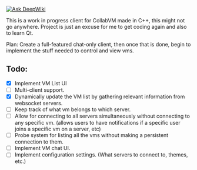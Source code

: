[![Ask DeepWiki](https://deepwiki.com/badge.svg)](https://deepwiki.com/matty45/collabvm-qt-client)

This is a work in progress client for CollabVM made in C++, this might not go anywhere. Project is just an excuse for me to get coding again and also to learn Qt.

Plan: Create a full-featured chat-only client, then once that is done, begin to implement the stuff needed to control and view vms.

## Todo:
- [x] Implement VM List UI
- [ ] Multi-client support.
- [X] Dynamically update the VM list by gathering relevant information from websocket servers.
- [ ] Keep track of what vm belongs to which server.
- [ ] Allow for connecting to all servers simultaneously without connecting to any specific vm. (allows users to have notifications if a specific user joins a specific vm on a server, etc)
- [ ] Probe system for listing all the vms without making a persistent connection to them. 
- [ ] Implement VM chat UI.
- [ ] Implement configuration settings. (What servers to connect to, themes, etc.) 
